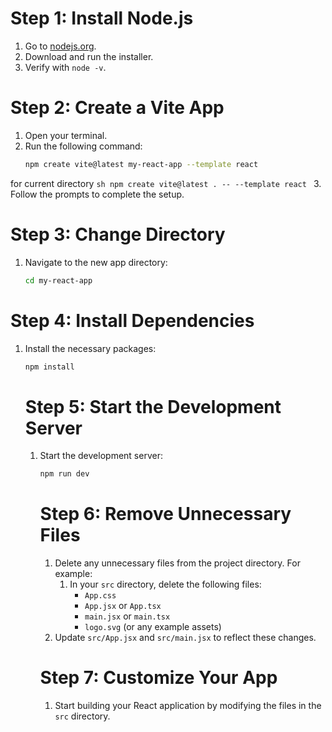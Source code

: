 # Step 1: Install Node.js

1. Go to [nodejs.org](https://nodejs.org/).
2. Download and run the installer.
3. Verify with `node -v`.

# Step 2: Create a Vite App

1. Open your terminal.
2. Run the following command:
    ```sh
    npm create vite@latest my-react-app --template react
    ```
for current directory
    ```sh
    npm create vite@latest . -- --template react
    ```
3. Follow the prompts to complete the setup.
# Step 3: Change Directory

1. Navigate to the new app directory:
    ```sh
    cd my-react-app
    ```

# Step 4: Install Dependencies

1. Install the necessary packages:
    ```sh
    npm install
    ```
    # Step 5: Start the Development Server

    1. Start the development server:
        ```sh
        npm run dev
        ```

        # Step 6: Remove Unnecessary Files

        1. Delete any unnecessary files from the project directory. For example:
            1. In your `src` directory, delete the following files:
                - `App.css`
                - `App.jsx` or `App.tsx`
                - `main.jsx` or `main.tsx`
                - `logo.svg` (or any example assets)
        2. Update `src/App.jsx` and `src/main.jsx` to reflect these changes.

        # Step 7: Customize Your App

        1. Start building your React application by modifying the files in the `src` directory.